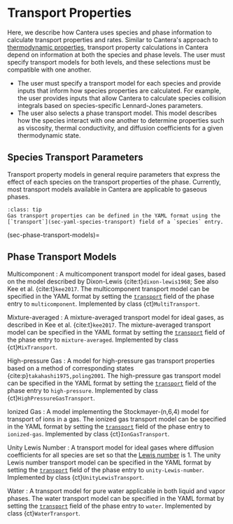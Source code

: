 # Transport Properties

Here, we describe how Cantera uses species and phase information to calculate transport
properties and rates. Similar to Cantera's approach to
[thermodynamic properties](/reference/thermo/index), transport property calculations in
Cantera depend on information at both the species and phase levels. The user must
specify transport models for both levels, and these selections must be compatible with
one another.

- The user must specify a transport model for each species and provide inputs that
  inform how species properties are calculated. For example, the user provides inputs
  that allow Cantera to calculate species collision integrals based on species-specific
  Lennard-Jones parameters.
- The user also selects a phase transport model. This model describes how the species
  interact with one another to determine properties such as viscosity, thermal
  conductivity, and diffusion coefficients for a given thermodynamic state.

## Species Transport Parameters

Transport property models in general require parameters that express the effect of each
species on the transport properties of the phase. Currently, most transport models
available in Cantera are applicable to gaseous phases.

```{admonition} YAML Usage
:class: tip
Gas transport properties can be defined in the YAML format using the
[`transport`](sec-yaml-species-transport) field of a `species` entry.
```

(sec-phase-transport-models)=
## Phase Transport Models

Multicomponent
: A multicomponent transport model for ideal gases, based on the model described by
  Dixon-Lewis {cite:t}`dixon-lewis1968`; See also Kee et al. {cite:t}`kee2017`. The
  multicomponent transport model can be specified in the YAML format by setting the
  [`transport`](sec-yaml-phase-transport) field of the phase entry to `multicomponent`.
  Implemented by class {ct}`MultiTransport`.

Mixture-averaged
: A mixture-averaged transport model for ideal gases, as described in Kee et al.
  {cite:t}`kee2017`. The mixture-averaged transport model can be specified in the YAML
  format by setting the [`transport`](sec-yaml-phase-transport) field of the phase entry
  to `mixture-averaged`. Implemented by class {ct}`MixTransport`.

High-pressure Gas
: A model for high-pressure gas transport properties based on a method of corresponding
  states {cite:p}`takahashi1975,poling2001`. The high-pressure gas transport model can
  be specified in the YAML format by setting the [`transport`](sec-yaml-phase-transport)
  field of the phase entry to `high-pressure`. Implemented by
  class {ct}`HighPressureGasTransport`.

Ionized Gas
: A model implementing the Stockmayer-(n,6,4) model for transport of ions in a gas. The
  ionized gas transport model can be specified in the YAML format by setting the
  [`transport`](sec-yaml-phase-transport) field of the phase entry to `ionized-gas`.
  Implemented by class {ct}`IonGasTransport`.

Unity Lewis Number
: A transport model for ideal gases where diffusion coefficients for all species are set
  so that the [Lewis number](https://en.wikipedia.org/wiki/Lewis_number) is 1. The unity
  Lewis number transport model can be specified in the YAML format by setting the
  [`transport`](sec-yaml-phase-transport) field of the phase entry to
  `unity-Lewis-number`. Implemented by class {ct}`UnityLewisTransport`.

Water
: A transport model for pure water applicable in both liquid and vapor phases. The water
  transport model can be specified in the YAML format by setting the
  [`transport`](sec-yaml-phase-transport) field of the phase entry to `water`.
  Implemented by class {ct}`WaterTransport`.
